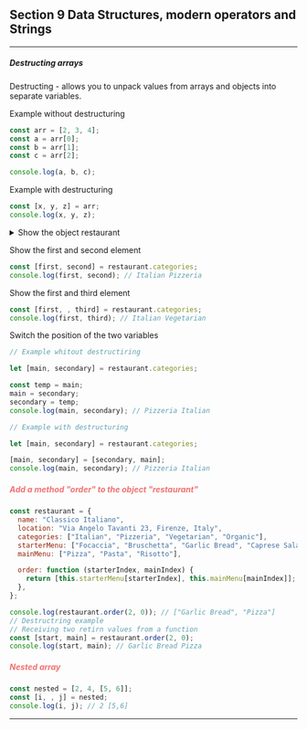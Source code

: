 <h2>Section 9 Data Structures, modern operators and Strings</h2>

---

<h5>Destructing arrays</h5>

Destructing - allows you to unpack values from arrays and objects into separate variables.

Example without destructuring

```js
const arr = [2, 3, 4];
const a = arr[0];
const b = arr[1];
const c = arr[2];

console.log(a, b, c);
```

Example with destructuring

```js
const [x, y, z] = arr;
console.log(x, y, z);
```

<details>
  <summary>Show the object restaurant </summary>

```js
const restaurant = {
  name: "Classico Italiano",
  location: "Via Angelo Tavanti 23, Firenze, Italy",
  categories: ["Italian", "Pizzeria", "Vegetarian", "Organic"],
  starterMenu: ["Focaccia", "Bruschetta", "Garlic Bread", "Caprese Salad"],
  mainMenu: ["Pizza", "Pasta", "Risotto"],

  openingHours: {
    thu: {
      open: 12,
      close: 22,
    },
    fri: {
      open: 11,
      close: 23,
    },
    sat: {
      open: 0, // Open 24 hours
      close: 24,
    },
  },
};
```

</details>

Show the first and second element

```js
const [first, second] = restaurant.categories;
console.log(first, second); // Italian Pizzeria
```

Show the first and third element

```js
const [first, , third] = restaurant.categories;
console.log(first, third); // Italian Vegetarian
```

Switch the position of the two variables

```js
// Example whitout destructiring

let [main, secondary] = restaurant.categories;

const temp = main;
main = secondary;
secondary = temp;
console.log(main, secondary); // Pizzeria Italian

// Example with destructuring

let [main, secondary] = restaurant.categories;

[main, secondary] = [secondary, main];
console.log(main, secondary); // Pizzeria Italian
```

<h5 style="color: #F27171">Add a method "order" to the object "restaurant"</h5>

```js
const restaurant = {
  name: "Classico Italiano",
  location: "Via Angelo Tavanti 23, Firenze, Italy",
  categories: ["Italian", "Pizzeria", "Vegetarian", "Organic"],
  starterMenu: ["Focaccia", "Bruschetta", "Garlic Bread", "Caprese Salad"],
  mainMenu: ["Pizza", "Pasta", "Risotto"],

  order: function (starterIndex, mainIndex) {
    return [this.starterMenu[starterIndex], this.mainMenu[mainIndex]];
  },
};

console.log(restaurant.order(2, 0)); // ["Garlic Bread", "Pizza"]
// Destructring example
// Receiving two retirn values from a function
const [start, main] = restaurant.order(2, 0);
console.log(start, main); // Garlic Bread Pizza
```

<h5 style="color: #F27171">Nested array</h5>

```js
const nested = [2, 4, [5, 6]];
const [i, , j] = nested;
console.log(i, j); // 2 [5,6]
```

---
